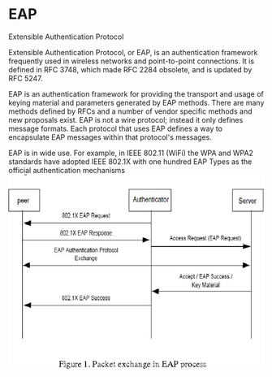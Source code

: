 # EAP


Extensible Authentication Protocol

Extensible Authentication Protocol, or EAP, is an authentication
framework frequently used in wireless networks and point-to-point
connections. It is defined in RFC 3748, which made RFC 2284 obsolete,
and is updated by RFC 5247.

EAP is an authentication framework for providing the transport and usage
of keying material and parameters generated by EAP methods. There are
many methods defined by RFCs and a number of vendor specific methods and
new proposals exist. EAP is not a wire protocol; instead it only defines
message formats. Each protocol that uses EAP defines a way to
encapsulate EAP messages within that protocol's messages.

EAP is in wide use. For example, in IEEE 802.11 (WiFi) the WPA and WPA2
standards have adopted IEEE 802.1X with one hundred EAP Types as the
official authentication mechanisms\
![](./images/15008096.png?width=480)


